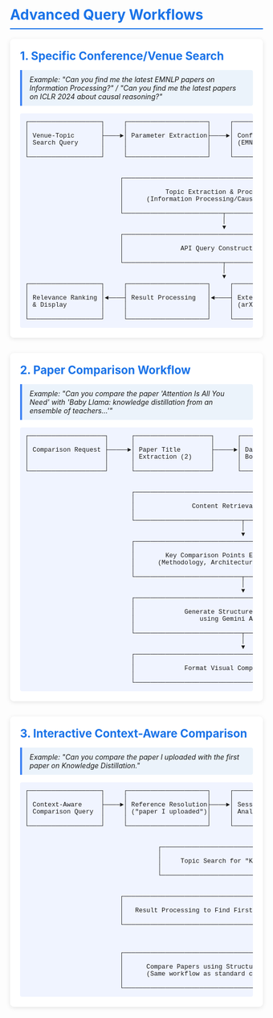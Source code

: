 <!-- 
theme: default
paginate: true
size: 16:9
marp: true
-->

<style>
section {
  background: linear-gradient(to bottom, #f5f7fa, #e8eaed);
  color: #333;
  padding: 40px;
}

h1 {
  color: #1a73e8;
  border-bottom: 2px solid #1a73e8;
  padding-bottom: 10px;
}

.flowchart-container {
  display: flex;
  flex-direction: column;
  gap: 30px;
}

.flowchart-box {
  background-color: white;
  border-radius: 8px;
  padding: 20px;
  box-shadow: 0 2px 8px rgba(0,0,0,0.1);
}

.flowchart-box h2 {
  color: #1a73e8;
  font-size: 1.4rem;
  margin-top: 0;
  margin-bottom: 15px;
}

pre {
  font-family: 'Courier New', monospace;
  font-size: 0.9em;
  background-color: #f0f4ff;
  border-radius: 4px;
  padding: 10px;
  overflow: auto;
  text-align: left;
  white-space: pre;
  margin: 0;
}

.example-query {
  background-color: #ebf3fb;
  border-left: 4px solid #4285f4;
  padding: 10px 15px;
  font-style: italic;
  margin-bottom: 15px;
  border-radius: 0 4px 4px 0;
}
</style>

# Advanced Query Workflows

<div class="flowchart-container">
  <div class="flowchart-box">
    <h2>1. Specific Conference/Venue Search</h2>
    <div class="example-query">
      Example: "Can you find me the latest EMNLP papers on Information Processing?" / "Can you find me the latest papers on ICLR 2024 about causal reasoning?"
    </div>
    <pre>
┌───────────────────┐     ┌─────────────────────┐     ┌──────────────────────┐
│                   │     │                     │     │                      │
│ Venue-Topic       ├────►│ Parameter Extraction├────►│ Conference Detection │
│ Search Query      │     │                     │     │ (EMNLP/ICLR)         │
│                   │     │                     │     │                      │
└───────────────────┘     └─────────────────────┘     └──────────┬───────────┘
                                                                 │
                                                                 ▼
                         ┌────────────────────────────────────────────────────┐
                         │                                                    │
                         │           Topic Extraction & Processing            │
                         │      (Information Processing/Causal Reasoning)     │
                         │                                                    │
                         └──────────────────────────┬─────────────────────────┘
                                                    │
                                                    ▼
                         ┌────────────────────────────────────────────────────┐
                         │                                                    │
                         │               API Query Construction               │
                         │                                                    │
                         └──────────────────────────┬─────────────────────────┘
                                                    │
                                                    ▼
┌───────────────────┐     ┌─────────────────────┐     ┌────────────────────────┐
│                   │     │                     │     │                        │
│ Relevance Ranking │◄────┤ Result Processing   │◄────┤ External API Search    │
│ & Display         │     │                     │     │ (arXiv + Filter)       │
│                   │     │                     │     │                        │
└───────────────────┘     └─────────────────────┘     └────────────────────────┘
</pre>
  </div>

  <div class="flowchart-box">
    <h2>2. Paper Comparison Workflow</h2>
    <div class="example-query">
      Example: "Can you compare the paper 'Attention Is All You Need' with 'Baby Llama: knowledge distillation from an ensemble of teachers...'"
    </div>
    <pre>
┌────────────────────┐      ┌────────────────────┐      ┌────────────────────────────┐
│                    │      │                    │      │                            │
│ Comparison Request ├─────►│ Paper Title        ├─────►│ Database Lookup for        │
│                    │      │ Extraction (2)     │      │ Both Papers                │
│                    │      │                    │      │                            │
└────────────────────┘      └────────────────────┘      └─────────────┬──────────────┘
                                                                      │
                                                                      ▼
                            ┌────────────────────────────────────────────────────────┐
                            │                                                        │
                            │               Content Retrieval for Both               │
                            │                                                        │
                            └────────────────────────────┬───────────────────────────┘
                                                         │
                                                         ▼
                            ┌────────────────────────────────────────────────────────┐
                            │                                                        │
                            │        Key Comparison Points Extraction                │
                            │      (Methodology, Architecture, Results...)           │
                            │                                                        │
                            └────────────────────────────┬───────────────────────────┘
                                                         │
                                                         ▼
                            ┌────────────────────────────────────────────────────────┐
                            │                                                        │
                            │             Generate Structured Comparison             │
                            │                 using Gemini Agent                     │
                            │                                                        │
                            └────────────────────────────┬───────────────────────────┘
                                                         │
                                                         ▼
                            ┌────────────────────────────────────────────────────────┐
                            │                                                        │
                            │             Format Visual Comparison Table             │
                            │                                                        │
                            └────────────────────────────────────────────────────────┘
</pre>
  </div>

  <div class="flowchart-box">
    <h2>3. Interactive Context-Aware Comparison</h2>
    <div class="example-query">
      Example: "Can you compare the paper I uploaded with the first paper on Knowledge Distillation."
    </div>
    <pre>
┌───────────────────┐     ┌─────────────────────┐     ┌────────────────────────┐        
│                   │     │                     │     │                        │        
│ Context-Aware     ├────►│ Reference Resolution├────►│ Session History        │        
│ Comparison Query  │     │ ("paper I uploaded")│     │ Analysis               │        
│                   │     │                     │     │                        │        
└───────────────────┘     └─────────────────────┘     └──────────┬─────────────┘        
                                                                 │                     
                                                                 ▼                     
                                   ┌───────────────────────────────────────────────┐  
                                   │                                               │  
                                   │     Topic Search for "Knowledge Distillation" │  
                                   │                                               │  
                                   └───────────────────────────┬───────────────────┘  
                                                               │                      
                                                               ▼                      
                         ┌─────────────────────────────────────────────────────────┐     
                         │                                                         │     
                         │   Result Processing to Find First KD Paper              │     
                         │                                                         │     
                         └───────────────────────────────────┬─────────────────────┘     
                                                             │                 
                                                             │                 
                                                             ▼                                 
                         ┌─────────────────────────────────────────────────────┐             
                         │                                                     │             
                         │      Compare Papers using Structured Analysis       │             
                         │      (Same workflow as standard comparison)         │             
                         │                                                     │             
                         └─────────────────────────────────────────────────────┘             
</pre>
  </div>
</div>